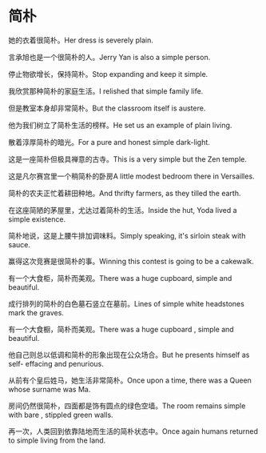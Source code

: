 # 简朴

<p><span class="chinese">她的衣着很简朴。</span><span class="english">Her dress is severely plain.</span></p>

<p><span class="chinese">言承旭也是一个很简朴的人。</span><span class="english">Jerry Yan is also a simple person.</span></p>

<p><span class="chinese">停止物欲增长，保持简朴。</span><span class="english">Stop expanding and keep it simple.</span></p>

<p><span class="chinese">我欣赏那种简朴的家庭生活。</span><span class="english">I relished that simple family life.</span></p>

<p><span class="chinese">但是教室本身却非常简朴。</span><span class="english">But the classroom itself is austere.</span></p>

<p><span class="chinese">他为我们树立了简朴生活的榜样。</span><span class="english">He set us an example of plain living.</span></p>

<p><span class="chinese">散着淳厚简朴的暗光。</span><span class="english">For a pure and honest simple dark-light.</span></p>

<p><span class="chinese">这是一座简朴但极具禅意的古寺。</span><span class="english">This is a very simple but the Zen temple.</span></p>

<p><span class="chinese">这是凡尔赛宫里一个稍简朴的卧房</span><span class="english">A little modest bedroom there in Versailles.</span></p>

<p><span class="chinese">简朴的农夫正忙着耕田种地。</span><span class="english">And thrifty farmers, as they tilled the earth.</span></p>

<p><span class="chinese">在这座简陋的茅屋里，尤达过着简朴的生活。</span><span class="english">Inside the hut, Yoda lived a simple existence.</span></p>

<p><span class="chinese">简朴地说，这是上腰牛排加调味料。</span><span class="english">Simply speaking, it's sirloin steak with sauce.</span></p>

<p><span class="chinese">赢得这次竞赛是很简朴的事。</span><span class="english">Winning this contest is going to be a cakewalk.</span></p>

<p><span class="chinese">有一个大食柜，简朴而美观。</span><span class="english">There was a huge cupboard, simple and beautiful.</span></p>

<p><span class="chinese">成行排列的简朴的白色墓石竖立在墓前。</span><span class="english">Lines of simple white headstones mark the graves.</span></p>

<p><span class="chinese">有一个大食橱，简朴而美观。</span><span class="english">There was a huge cupboard , simple and beautiful.</span></p>

<p><span class="chinese">他自己则总以低调和简朴的形象出现在公众场合。</span><span class="english">But he presents himself as self- effacing and penurious.</span></p>

<p><span class="chinese">从前有个皇后姓马，她生活非常简朴。</span><span class="english">Once upon a time, there was a Queen whose surname was Ma.</span></p>

<p><span class="chinese">房间仍然很简朴，四面都是饰有圆点的绿色空墙。</span><span class="english">The room remains simple with bare , stippled green walls.</span></p>

<p><span class="chinese">再一次，人类回到依靠陆地而生活的简朴状态中。</span><span class="english">Once again humans returned to simple living from the land.</span></p>

